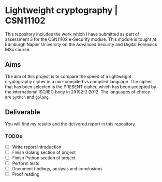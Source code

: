 # Lightweight cryptography | CSN11102
This repository includes the work which I have submitted as part of assessment 3 for the CSN11102 e-Security module. This module is tought at Edinburgh Napier University on the Advanced Security and Digital Forensics MSc course.

## Aims
The aim of this project is to compare the speed of a lightweight cryptography cipher in a non-compiled vs compiled language. The cipher that has been selected is the PRESENT cipher, which has been accepted by the international ISO/IEC body in 29192-2:2012. The languages of choice are `python` and `golang`.

## Deliverable
You will find my results and the delivered report in this repository.

### TODOs
  - [ ] Write report introduction  
  - [ ] Finish Golang section of project
  - [ ] Finish Python section of project
  - [ ] Perform tests
  - [ ] Document findings, analysis and conclusions
  - [ ] Proof reading
